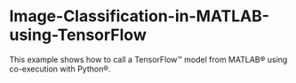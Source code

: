 # Image-Classification-in-MATLAB-using-TensorFlow
This example shows how to call a TensorFlow™ model from MATLAB® using co-execution with Python®.
